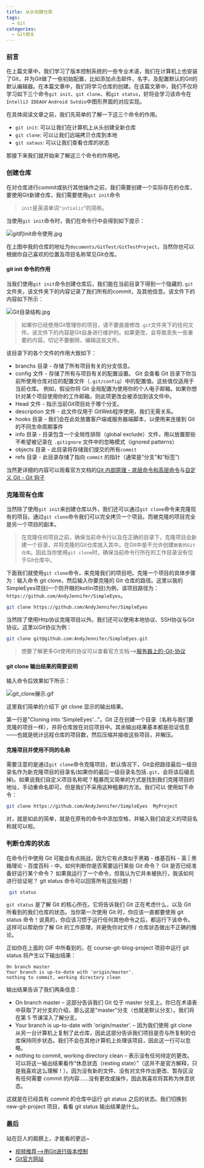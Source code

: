 ```yaml
---
title: 从头创建仓库
tags:
  - Git
categories:
  - Git相关
---
```



### 前言

在上篇文章中，我们学习了版本控制系统的一些专业术语，我们在计算机上也安装了Git，并为Git做了一些初始配置，比如添加点击邮件，名字。及配置默认的Git的默认编辑器。在本篇文章中，我们将学习仓库的创建。在该篇文章中，我们不仅将学习如下三个命令`git init`、`git clone`、和`git status`，好将会学习该命令在`IntelliJ IDEA`or `Android Sutdio`中图形界面的对应实现。

在具体阅读文章之前，我们先简单的了解一下这三个命令的作用。

- `git init`: 可以让我们在计算机上从头创建全新仓库
- `git clone`: 可以让我们远端拷贝仓库到本地
- `git sataus`: 可以让我们查看仓库的状态
  
那接下来我们就开始来了解这三个命令的作用吧。

### 创建仓库

在对仓库进行commit或执行其他操作之前，我们需要创建一个实际存在的仓库，要使用Git新建仓库，我们需要使用`git init`命令

>`init`是英语单词`"intializ”`的简称。

当使用`git init`命令时，我们在命令行中会得到如下提示：

![git的init命令使用.jpg](https://upload-images.jianshu.io/upload_images/2824145-bcc127717a62d01f.jpg?imageMogr2/auto-orient/strip%7CimageView2/2/w/1240)

在上图中我的仓库的地址为`documents/GitTest/GitTestProject`，当然你也可以根据你自己喜欢的位置及项目名称常见Git仓库。

#### git init 命令的作用

当我们使用`git init`命令创建仓库后，我们能在当前目录下得到一个隐藏的`.git`文件夹，该文件夹下的内容记录了我们所有的commit，及其他信息。该文件下的内容如下所示：

![Git目录结构.jpg](https://upload-images.jianshu.io/upload_images/2824145-b571e49b64d5eeb2.jpg?imageMogr2/auto-orient/strip%7CimageView2/2/w/1240)

>如果你已经使用Git管理你的项目，请不要直接修改`.git`文件夹下的任何文件。该文件下的内容是Git自身进行维护的。如果更改，会导致丢失一些重要的内容。切记不要删除、编辑这些文件。

该目录下的各个文件的作用大致如下：

- branchs 目录 - 存储了所有项目有关的分支信息。
- config 文件 - 存储了所有与项目有关的配置设置。
Git 会查看 Git 目录下你当前所使用仓库对应的配置文件（`.git/config`）中的配置值。这些值仅适用于当前仓库。
例如，假设你将 Git 全局配置为使用你的个人电子邮箱。如果你想针对某个项目使用你的工作邮箱，则此项更改会被添加到该文件中。
- Head 文件 - 指示当前Git项目处于哪个分支。
- description 文件 - 此文件仅用于 GitWeb程序使用，我们无需关系。
- hooks 目录 - 我们会在此处放置客户端或服务器端脚本，以便用来连接到 Git 的不同生命周期事件
- info 目录 - 目录包含一个全局性排除（global exclude）文件，用以放置那些不希望被记录在 `.gitignore` 文件中的忽略模式（ignored patterns）
- objects 目录 - 此目录将存储我们提交的所有`commit`
- refs 目录 - 此目录存储了指向 `commit` 的指针（通常是“分支”和“标签”)

当然更详细的内容可以观看官方文档的[Git 内部原理 - 底层命令和高层命令](https://git-scm.com/book/zh/v2/Git-内部原理-底层命令和高层命令)与[自定义 Git - Git 钩子](https://git-scm.com/book/zh/v2/自定义-Git-Git-钩子)

### 克隆现有仓库

当然除了使用`git init`来创建仓库以外，我们还可以通过`git clone`命令来克隆现有的项目。通过`git clone`命令我们可以完全拷贝一个项目。而被克隆的项目完全是另一个项目的副本。

> 在克隆任何项目之前，确保当前命令行以及在正确的目录下，克隆项目会新建一个目录，并将克隆的Git仓库放入其中。在Git中是不允许创建`嵌套的Git仓库`。因此当你使用`git clone`时，确保当前命令行所在的工作目录没有位于Git仓库中。

下面我们就使用`git clone`命令，来克隆我们的项目吧。克隆一个项目的具体步骤为：输入命令 git clone，然后输入你要克隆的 Git 仓库的路径。这里以我的SimpleEyes项目(一个防开眼的kotlin项目)为例，该项目路径为：`https://github.com/AndyJennifer/SimpleEyes`。

```bash
git clone https://github.com/AndyJennifer/SimpleEyes
```

当然除了使用Http协议克隆项目以外。我们还可以使用本地协议、SSH协议与Git协议。这里以Git协议为例：

```bash
git clone git@github.com:AndyJennifer/SimpleEyes.git
```

>想要了解更多Git使用的协议可以查看官方文档-->[服务器上的-Git-协议](https://git-scm.com/book/zh/v2/服务器上的-Git-协议)

#### git clone 输出结果的简要说明

输入命令后效果如下所示：

![git_clone展示.gif](https://upload-images.jianshu.io/upload_images/2824145-829f8d23ca0adcd6.gif?imageMogr2/auto-orient/strip)

这里我们简单的介绍下 git clone 显示的输出结果。

第一行是"Cloning into 'SimpleEyes'…"。Git 正在创建一个目录（名称与我们要克隆的项目一样），并将仓库放在对应项目中。其余输出结果基本都是验证信息——也就是统计远程仓库的项目数，然后压缩并接收这些项目，并解压。

#### 克隆项目并使用不同的名称

需要注意的是通过`git clone`命令克隆项目，默认情况下，Git会把路径最后一级目录名作为新克隆项目的目录名(如果你的最后一级目录名包括`.git`，会将该后缀去掉)。如果说我们自定义项目名称呢？粗暴而又简单的方式是找到我们克隆项目的地址，手动重命名即可。但是我们不采用这种粗暴的方法。我们可以
使用如下命令：

```bash
git clone https://github.com/AndyJennifer/SimpleEyes  MyProject
```

对，就是如此的简单，就是在原有的命令中添加空格，并输入我们自定义的项目名称就可以啦。

### 判断仓库的状态

在命令行中使用 Git 可能会有点挑战，因为它有点类似于黑箱 - 维基百科 - 英 | 黑箱理论 - 百度百科 - 中。如何判断你是否需要运行某些 Git 命令？ Git 是否已经准备好运行某个命令？ 如果我运行了一个命令，但我认为它并未被执行，我该如何进行验证呢？ git status 命令可以回答所有这些问题！

```bash
 git status
```

`git status` 是了解 Git 的核心所在。它将告诉我们 Git 正在考虑什么，以及 Git 所看到的我们仓库的状态。当你第一次使用 Git 时，你应该一直都要使用 git status 命令！说真的，你应该习惯于运行任何其他命令之后，都运行下该命令。这样可以帮助你了解 Git 的工作原理，并避免你对文件 / 仓库状态做出不正确的推论。

正如你在上面的 GIF 中所看到的，在 course-git-blog-project 项目中运行 git status 将产生以下输出结果：

```shell
On branch master
Your branch is up-to-date with 'origin/master'.
nothing to commit, working directory clean
```

输出结果告诉了我们两条信息：

- On branch master – 这部分告诉我们 Git 位于 master 分支上。你已在术语表中获取了对分支的介绍，那么这是"master"分支（也就是默认分支）。我们将在第 5 节课深入了解分支。
- Your branch is up-to-date with 'origin/master'. – 因为我们使用 git clone 从另一台计算机上复制了此仓库，因此这部分告诉我们项目是否与所复制的仓库保持同步状态。我们不会在其他计算机上处理该项目，因此这一行可以忽略。
- nothing to commit, working directory clean – 表示没有任何待定的更改。
可以将这一输出结果看作“休息状态（resting state）”（这并不是官方解释，只是我喜欢这么理解！）。因为没有新的文件、没有对文件作出更改、暂存区没有任何需要 commit 的内容……没有更改或操作，因此我喜欢将其称为休息状态。

这就是在已经具有 commit 的仓库中运行 git status 之后的状态。我们切换到 new-git-project 项目，看看 git status 输出结果是什么。

### 最后

站在巨人的肩膀上，才能看的更远~

- [视频推荐-->用Git进行版本控制](https://cn.udacity.com/course/version-control-with-Git--ud123)
- [Git官方网站](https://Git-scm.com/book/zh/v2/)
